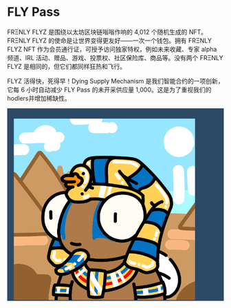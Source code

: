 # FLY Pass

FRΞNLY FLYZ 是围绕以太坊区块链嗡嗡作响的 4,012 个随机生成的 NFT。FRΞNLY FLYZ 的使命是让世界变得更友好——一次一个钱包。拥有 FRΞNLY FLYZ NFT 作为会员通行证，可授予访问独家特权，例如未来收藏、专家 alpha 频道、IRL 活动、赠品、游戏、投票权、社区保险库、商品等。没有两个 FRΞNLY FLYZ 是相同的，但它们都同样狂热和飞行。

FLYZ 活得快，死得早！Dying Supply Mechanism 是我们智能合约的一项创新，它每 6 小时自动减少 FLY Pass 的未开采供应量 1,000。这是为了重视我们的hodlers并增加稀缺性。

![nft](01.png)
